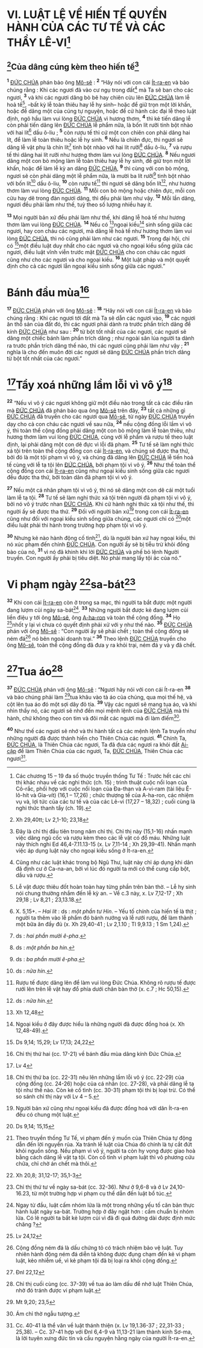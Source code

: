 # VI. LUẬT LỆ VỀ HIẾN TẾ QUYỀN HÀNH CỦA CÁC TƯ TẾ VÀ CÁC THẦY LÊ-VI[^1-9b885866-f741-486b-bb01-eedb742b7884]

## [^1@-9b885866-f741-486b-bb01-eedb742b7884]Của dâng cúng kèm theo hiến tế[^2-9b885866-f741-486b-bb01-eedb742b7884]

<sup><b>1</b></sup> [ĐỨC CHÚA]() phán bảo ông [Mô-sê]() : <sup><b>2</b></sup> “Hãy nói với con cái [Ít-ra-en]() và bảo chúng rằng : Khi các ngươi đã vào cư ngụ trong đất[^3-9b885866-f741-486b-bb01-eedb742b7884] mà Ta sẽ ban cho các ngươi, <sup><b>3</b></sup> và khi các ngươi dâng bò bê hay chiên cừu lên [ĐỨC CHÚA]() làm lễ hoả tế[^4-9b885866-f741-486b-bb01-eedb742b7884], –bất kỳ lễ toàn thiêu hay lễ hy sinh– hoặc để giữ trọn một lời khấn, hoặc để dâng một của cúng tự nguyện, hoặc để cử hành các đại lễ theo luật định, ngõ hầu làm vui lòng [ĐỨC CHÚA]() vì hương thơm, <sup><b>4</b></sup> thì kẻ tiến dâng lễ còn phải tiến dâng lên [ĐỨC CHÚA]() lễ phẩm nữa, là bốn lít rưỡi tinh bột nhào với hai lít[^5-9b885866-f741-486b-bb01-eedb742b7884] dầu ô-liu ; <sup><b>5</b></sup> còn rượu tế thì cứ một con chiên con phải dâng hai lít, để làm lễ toàn thiêu hoặc lễ hy sinh. <sup><b>6</b></sup> Nếu là chiên đực, thì ngươi sẽ dâng lễ vật phụ là chín lít[^6-9b885866-f741-486b-bb01-eedb742b7884] tinh bột nhào với hai lít rưỡi[^7-9b885866-f741-486b-bb01-eedb742b7884] dầu ô-liu, <sup><b>7</b></sup> và rượu tế thì dâng hai lít rưỡi như hương thơm làm vui lòng [ĐỨC CHÚA](). <sup><b>8</b></sup> Nếu ngươi dâng một con bò mộng làm lễ toàn thiêu hay lễ hy sinh, để giữ trọn một lời khấn, hoặc để làm lễ kỳ an dâng [ĐỨC CHÚA](), <sup><b>9</b></sup> thì cùng với con bò mộng, ngươi sẽ còn phải dâng một lễ phẩm nữa, là mười ba lít rưỡi[^8-9b885866-f741-486b-bb01-eedb742b7884] tinh bột nhào với bốn lít[^9-9b885866-f741-486b-bb01-eedb742b7884] dầu ô-liu, <sup><b>10</b></sup> còn rượu tế[^10-9b885866-f741-486b-bb01-eedb742b7884] thì ngươi sẽ dâng bốn lít[^11-9b885866-f741-486b-bb01-eedb742b7884], như hương thơm làm vui lòng [ĐỨC CHÚA](). <sup><b>11</b></sup> Mỗi con bò mộng hoặc chiên đực, mỗi con cừu hay dê trong đàn ngươi dâng, thì đều phải làm như vậy. <sup><b>12</b></sup> Mỗi lần dâng, ngươi đều phải làm như thế, tuỳ theo số lượng nhiều hay ít.

<sup><b>13</b></sup> Mọi người bản xứ đều phải làm như thế, khi dâng lễ hoả tế như hương thơm làm vui lòng [ĐỨC CHÚA](). <sup><b>14</b></sup> Nếu có [^2@-9b885866-f741-486b-bb01-eedb742b7884]ngoại kiều[^12-9b885866-f741-486b-bb01-eedb742b7884] sinh sống giữa các ngươi, hay con cháu các ngươi, mà dâng lễ hoả tế như hương thơm làm vui lòng [ĐỨC CHÚA](), thì nó cũng phải làm như các ngươi. <sup><b>15</b></sup> Trong đại hội, chỉ có [^3@-9b885866-f741-486b-bb01-eedb742b7884]một điều luật duy nhất cho các ngươi và cho ngoại kiều sống giữa các ngươi, điều luật vĩnh viễn trước mặt [ĐỨC CHÚA]() cho con cháu các ngươi cũng như cho các ngươi và cho ngoại kiều. <sup><b>16</b></sup> Một luật pháp và một quyết định cho cả các ngươi lẫn ngoại kiều sinh sống giữa các ngươi.”

# Bánh đầu mùa[^13-9b885866-f741-486b-bb01-eedb742b7884]

<sup><b>17</b></sup> [ĐỨC CHÚA]() phán với ông [Mô-sê]() : <sup><b>18</b></sup> “Hãy nói với con cái [Ít-ra-en]() và bảo chúng rằng : Khi các ngươi tới đất mà Ta sẽ dẫn các ngươi vào, <sup><b>19</b></sup> các ngươi ăn thổ sản của đất đó, thì các ngươi phải dành ra trước phần trích dâng để kính [ĐỨC CHÚA]() như sau : <sup><b>20</b></sup> từ bột tốt nhất của các ngươi, các ngươi sẽ dâng một chiếc bánh làm phần trích dâng ; như ngoài sân lúa người ta dành ra trước phần trích dâng thế nào, thì các ngươi cũng phải làm như vậy ; <sup><b>21</b></sup> nghĩa là cho đến muôn đời các ngươi sẽ dâng [ĐỨC CHÚA]() phần trích dâng từ bột tốt nhất của các ngươi.”

# [^4@-9b885866-f741-486b-bb01-eedb742b7884]Tẩy xoá những lầm lỗi vì vô ý[^14-9b885866-f741-486b-bb01-eedb742b7884]

<sup><b>22</b></sup> “Nếu vì vô ý các ngươi không giữ một điều nào trong tất cả các điều răn mà [ĐỨC CHÚA]() đã phán bảo qua ông [Mô-sê]() trên đây, <sup><b>23</b></sup> tất cả những gì [ĐỨC CHÚA]() đã truyền cho các ngươi qua [Mô-sê](), từ ngày [ĐỨC CHÚA]() truyền dạy cho cả con cháu các ngươi về sau nữa, <sup><b>24</b></sup> nếu cộng đồng lỗi lầm vì vô ý, thì toàn thể cộng đồng phải dâng một con bò mộng làm lễ toàn thiêu, như hương thơm làm vui lòng [ĐỨC CHÚA](), cùng với lễ phẩm và rượu tế theo luật định, lại phải dâng một con dê đực vì lỗi đã phạm. <sup><b>25</b></sup> Tư tế sẽ làm nghi thức xá tội trên toàn thể cộng đồng con cái [Ít-ra-en](), và chúng sẽ được tha thứ, bởi đó là một tội phạm vì vô ý, và chúng đã dâng lên [ĐỨC CHÚA]() lễ tiến hoả tế cùng với lễ tạ tội lên [ĐỨC CHÚA](), bởi phạm tội vì vô ý. <sup><b>26</b></sup> Như thế toàn thể cộng đồng con cái [Ít-ra-en]() cũng như ngoại kiều sinh sống giữa các ngươi đều được tha thứ, bởi toàn dân đã phạm tội vì vô ý.

<sup><b>27</b></sup> Nếu một cá nhân phạm tội vì vô ý, thì nó sẽ dâng một con dê cái một tuổi làm lễ tạ tội. <sup><b>28</b></sup> Tư tế sẽ làm nghi thức xá tội trên người đã phạm tội vì vô ý, bởi nó vô ý trước nhan [ĐỨC CHÚA](). Khi cử hành nghi thức xá tội như thế, thì người ấy sẽ được tha thứ. <sup><b>29</b></sup> Đối với người bản xứ[^15-9b885866-f741-486b-bb01-eedb742b7884] trong con cái [Ít-ra-en]() cũng như đối với ngoại kiều sinh sống giữa chúng, các ngươi chỉ có [^5@-9b885866-f741-486b-bb01-eedb742b7884]một điều luật phải thi hành trong trường hợp phạm tội vì vô ý.

<sup><b>30</b></sup> Nhưng kẻ nào hành động cố tình[^16-9b885866-f741-486b-bb01-eedb742b7884], dù là người bản xứ hay ngoại kiều, thì nó xúc phạm đến chính [ĐỨC CHÚA](). Con người ấy sẽ bị tiễu trừ khỏi đồng bào của nó, <sup><b>31</b></sup> vì nó đã khinh khi lời [ĐỨC CHÚA]() và phế bỏ lệnh Người truyền. Con người ấy phải bị tiêu diệt. Nó phải mang lấy tội ác của nó.”

# Vi phạm ngày [^6@-9b885866-f741-486b-bb01-eedb742b7884]sa-bát[^17-9b885866-f741-486b-bb01-eedb742b7884]

<sup><b>32</b></sup> Khi con cái [Ít-ra-en]() còn ở trong sa mạc, thì người ta bắt được một người đang lượm củi ngày sa-bát[^18-9b885866-f741-486b-bb01-eedb742b7884]. <sup><b>33</b></sup> Những người bắt được kẻ đang lượm củi liền điệu y tới ông [Mô-sê](), ông [A-ha-ron]() và toàn thể cộng đồng. <sup><b>34</b></sup> Họ [^7@-9b885866-f741-486b-bb01-eedb742b7884]nhốt y lại vì chưa có quyết định phải xử với y như thế nào. <sup><b>35</b></sup> [ĐỨC CHÚA]() phán với ông [Mô-sê]() : “Con người ấy sẽ phải chết ; toàn thể cộng đồng sẽ ném đá[^19-9b885866-f741-486b-bb01-eedb742b7884] nó bên ngoài doanh trại.” <sup><b>36</b></sup> Theo lệnh [ĐỨC CHÚA]() truyền cho ông [Mô-sê](), toàn thể cộng đồng đã đưa y ra khỏi trại, ném đá y và y đã chết.

# [^8@-9b885866-f741-486b-bb01-eedb742b7884]Tua áo[^20-9b885866-f741-486b-bb01-eedb742b7884]

<sup><b>37</b></sup> [ĐỨC CHÚA]() phán với ông [Mô-sê]() : “Ngươi hãy nói với con cái Ít-ra-en <sup><b>38</b></sup> và bảo chúng phải làm [^9@-9b885866-f741-486b-bb01-eedb742b7884]tua khâu vào tà áo của chúng, qua mọi thế hệ, và cột lên tua áo đó một sợi dây đỏ tía. <sup><b>39</b></sup> Vậy các ngươi sẽ mang tua áo, và khi nhìn thấy nó, các ngươi sẽ nhớ đến mọi mệnh lệnh của [ĐỨC CHÚA]() mà thi hành, chứ không theo con tim và đôi mắt các ngươi mà đi làm điếm[^21-9b885866-f741-486b-bb01-eedb742b7884].

<sup><b>40</b></sup> Như thế các ngươi sẽ nhớ và thi hành tất cả các mệnh lệnh Ta truyền như những người đã được thánh hiến cho Thiên Chúa các ngươi. <sup><b>41</b></sup> Chính Ta, [ĐỨC CHÚA](), là Thiên Chúa các ngươi, Ta đã đưa các ngươi ra khỏi đất [Ai-cập]() để làm Thiên Chúa của các ngươi, Ta, [ĐỨC CHÚA](), Thiên Chúa các ngươi[^22-9b885866-f741-486b-bb01-eedb742b7884].

[^1-9b885866-f741-486b-bb01-eedb742b7884]: Các chương 15 – 19 đa số thuộc truyền thống Tư Tế : Trước hết các chỉ thị khác nhau về các nghi thức (ch. 15) ; trình thuật cuộc nổi loạn của Cô-rắc, phối hợp với cuộc nổi loạn của Đa-than và A-vi-ram (tài liệu Ê-lô-hít và Gia-vít) (16,1 – 17,26) ; chức thượng tế của A-ha-ron, các nhiệm vụ và, lợi tức của các tư tế và của các Lê-vi (17,27 – 18,32) ; cuối cùng là nghi thức thanh tẩy (ch. 19).

[^2-9b885866-f741-486b-bb01-eedb742b7884]: Đây là chỉ thị đầu tiên trong năm chỉ thị. Chỉ thị này (15,1-16) nhấn mạnh việc dâng ngũ cốc và rượu kèm theo các lễ vật có đổ máu. Những luật này thích nghi Ed 46,4-7.11.13-15 (x. Lv 7,11-14 ; Xh 29,39-41). Nhấn mạnh việc áp dụng luật này cho ngoại kiều sống ở Ít-ra-en.

[^3-9b885866-f741-486b-bb01-eedb742b7884]: Cũng như các luật khác trong bộ Ngũ Thư, luật này chỉ áp dụng khi dân đã định cư ở Ca-na-an, bởi vì lúc đó người ta mới có thể cung cấp bột, dầu và rượu.

[^4-9b885866-f741-486b-bb01-eedb742b7884]: Lễ vật được thiêu đốt hoàn toàn hay từng phần trên bàn thờ. – Lễ hy sinh nói chung thường nhắm đến lễ kỳ an. – Về c.3 này, x. Lv 7,12-17 ; Xh 29,18 ; Lv 8,21 ; 23,13.18.

[^5-9b885866-f741-486b-bb01-eedb742b7884]: X. 5,15+. – _Hai lít_ : ds : _một phần tư_ _Hin_. – Yếu tố chính của hiến tế là thịt ; người ta thêm vào lễ phẩm đó bánh nướng và lễ rưới rượu, để làm thành một bữa ăn đầy đủ (x. Xh 29,40-41 ; Lv 2,1.10 ; Tl 9,9.13 ; 1 Sm 1,24).

[^6-9b885866-f741-486b-bb01-eedb742b7884]: ds : _hai phần mười ê-pha_.

[^7-9b885866-f741-486b-bb01-eedb742b7884]: ds : _một phần ba hin_.

[^8-9b885866-f741-486b-bb01-eedb742b7884]: ds : _ba phần mười ê-pha_.

[^9-9b885866-f741-486b-bb01-eedb742b7884]: ds : _nửa hin_.

[^10-9b885866-f741-486b-bb01-eedb742b7884]: Rượu tế được dâng lên để làm vui lòng Đức Chúa. Không rõ rượu tế được rưới lên trên lễ vật hay đổ phía dưới chân bàn thờ (x. c.7 ; Hc 50,15).

[^11-9b885866-f741-486b-bb01-eedb742b7884]: ds : _nửa hin_.

[^12-9b885866-f741-486b-bb01-eedb742b7884]: Ngoại kiều ở đây được hiểu là những người đã được đồng hoá (x. Xh 12,48-49).

[^13-9b885866-f741-486b-bb01-eedb742b7884]: Chỉ thị thứ hai (cc. 17-21) về bánh đầu mùa dâng kính Đức Chúa.

[^14-9b885866-f741-486b-bb01-eedb742b7884]: Chỉ thị thứ ba (cc. 22-31) nêu lên những lầm lỗi vô ý (cc. 22-29) của cộng đồng (cc. 24-26) hoặc của cá nhân (cc. 27-28), và phải dâng lễ tạ tội như thế nào. Còn kẻ cố tình (cc. 30-31) phạm tội thì bị loại trừ. Có thể so sánh chỉ thị này với Lv 4 – 5.

[^15-9b885866-f741-486b-bb01-eedb742b7884]: Người bản xứ cũng như ngoại kiều đã được đồng hoá với dân Ít-ra-en đều có chung một luật.

[^16-9b885866-f741-486b-bb01-eedb742b7884]: Theo truyền thống Tư Tế, vi phạm đến ý muốn của Thiên Chúa tự động dẫn đến lời nguyền rủa. Xa tránh lề luật của Chúa đó chính là tự cắt đứt khỏi nguồn sống. Nếu phạm vì vô ý, người ta còn hy vọng được giao hoà bằng cách dâng lễ vật tạ tội. Còn cố tình vi phạm luật thì vô phương cứu chữa, chỉ chờ án chết mà thôi.

[^17-9b885866-f741-486b-bb01-eedb742b7884]: Chỉ thị thứ tư về ngày sa-bát (cc. 32-36). Như ở 9,6-8 và ở Lv 24,10-16.23, từ một trường hợp vi phạm cụ thể dẫn đến luật bổ túc.

[^18-9b885866-f741-486b-bb01-eedb742b7884]: Ngay từ đầu, luật cấm nhóm lửa là một trong những yếu tố căn bản thực hành luật ngày sa-bát. Trường hợp ở đây ngặt hơn : cấm chuẩn bị nhóm lửa. Có lẽ người ta bắt kẻ lượm củi vì đã đi quá đường dài được định mức chăng ?

[^19-9b885866-f741-486b-bb01-eedb742b7884]: Cộng đồng ném đá là dấu chứng tỏ có trách nhiệm bảo vệ luật. Tuy nhiên hành động ném đá diễn tả không được đụng chạm đến kẻ vi phạm luật, kẻo nhiễm uế, vì kẻ phạm tội đã bị loại ra khỏi cộng đồng.

[^20-9b885866-f741-486b-bb01-eedb742b7884]: Chỉ thị cuối cùng (cc. 37-39) về tua áo làm dấu để nhớ luật Thiên Chúa, nhờ đó tránh được vi phạm luật.

[^21-9b885866-f741-486b-bb01-eedb742b7884]: Ám chỉ thờ ngẫu tượng.

[^22-9b885866-f741-486b-bb01-eedb742b7884]: Cc. 40-41 là thể văn về luật thánh thiện (x. Lv 19,1.36-37 ; 22,31-33 ; 25,38). – Cc. 37-41 hợp với Đnl 6,4-9 và 11,13-21 làm thành kinh Sơ-ma, là lời tuyên xưng đức tin và cầu nguyện hằng ngày của người Ít-ra-en.

[^1@-9b885866-f741-486b-bb01-eedb742b7884]: Xh 29,40tt; Lv 2,1-10; 23,18

[^2@-9b885866-f741-486b-bb01-eedb742b7884]: Xh 12,48

[^3@-9b885866-f741-486b-bb01-eedb742b7884]: Ds 9,14; 15,29; Lv 17,13; 24,22

[^4@-9b885866-f741-486b-bb01-eedb742b7884]: Lv 4

[^5@-9b885866-f741-486b-bb01-eedb742b7884]: Ds 9,14; 15,15

[^6@-9b885866-f741-486b-bb01-eedb742b7884]: Xh 20,8; 31,12-17; 35,1-3

[^7@-9b885866-f741-486b-bb01-eedb742b7884]: Lv 24,12

[^8@-9b885866-f741-486b-bb01-eedb742b7884]: Đnl 22,12

[^9@-9b885866-f741-486b-bb01-eedb742b7884]: Mt 9,20; 23,5

